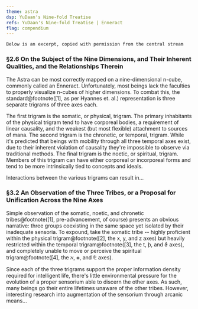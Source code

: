```yaml
---
theme: astra
dsp: YuDaan's Nine-fold Treatise
refs: YuDaan's Nine-fold Treatise | Enneract
flag: compendium
---
```


`Below is an excerpt, copied with permission from the central stream`

### §2.6 On the Subject of the Nine Dimensions, and Their Inherent Qualities, and the Relationships Therein

The Astra can be most correctly mapped on a nine-dimensional <span class="italic">n</span>-cube, commonly called an Enneract. Unfortunately, most beings lack the faculties to properly visualize <span class="italic">n</span>-cubes of higher dimensions. To combat this, the standard@footnote([1], as per Hyannes et. al.) representation is three separate trigrams of three axes each.

The first trigram is the somatic, or physical, trigram. The primary inhabitants of the physical trigram tend to have corporeal bodies, a requirement of linear causality, and the weakest (but most flexible) attachment to sources of mana. The second trigram is the chronetic, or temporal, trigram. While it's predicted that beings with mobility through all three temporal axes exist, due to their inherent violation of causality they're impossible to observe via traditional methods. The final trigram is the noetic, or spiritual, trigram. Members of this trigram can have either corporeal or incorporeal forms and tend to be more intrinsically tied to concepts and ideals.

<span class="text-transparent bg-clip-text bg-gradient-to-r from-slate-900 to-slate-300">Interactions between the various trigrams can result in...</span>

### §3.2 An Observation of the Three Tribes, or a Proposal for Unification Across the Nine Axes

Simple observation of the somatic, noetic, and chronetic tribes@footnote([1], pre-advancement, of course) presents an obvious narrative: three groups coexisting in the same space yet isolated by their inadequate sensoria. To expound, take the somatic tribe -- highly proficient within the physical trigram@footnote([2], the x, y, and z axes) but heavily restricted within the temporal trigram@footnote([3], the t, þ, and ϑ axes), and completely unable to move or perceive the spiritual trigram@footnote([4], the ℵ, ⨳, and ⅊ axes).

Since each of the three trigrams support the proper information density required for intelligent life, there's little environmental pressure for the evolution of a proper sensorium able to discern the other axes. As such, many beings go their entire lifetimes unaware of the other tribes. <span class="text-transparent bg-clip-text bg-gradient-to-r from-slate-900 to-slate-300">However, interesting research into augmentation of the sensorium through arcanic means...</span>
